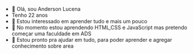 - 👋 Olá, sou Anderson Lucena
- Tenho 22 anos
- 👀 Estou interessado em aprender tudo e mais um pouco 
- 🌱 No momento estou aprendendo HTML,CSS e JavaScript mas pretendo começar uma faculdade em ADS
- 💞️ Estou pronto pra ajudar em tudo, para poder aprender e agregar conhecimento sobre area

<!---
Luhera/Luhera is a ✨ special ✨ repository because its `README.md` (this file) appears on your GitHub profile.
You can click the Preview link to take a look at your changes.
--->
